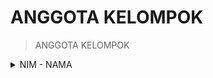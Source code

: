 # ANGGOTA KELOMPOK

</details>

> ANGGOTA KELOMPOK

<details>
  <br>
  <summary>NIM - NAMA</summary>
  
  |No.|NIM|NAMA|
  |:-:|:------:|:------:|:------:|
  |1. |2540120603|Nicolas Saputra Gunawan|
  |2. |2540124740|Satya Kusuma|
  |3. |2540124620|Jeffrey Jingga|
  |4. |2540119633|Mikael Wiryamanta Wijaya|
  |5. |2540115181|Pitra Winarianto|
</details>
